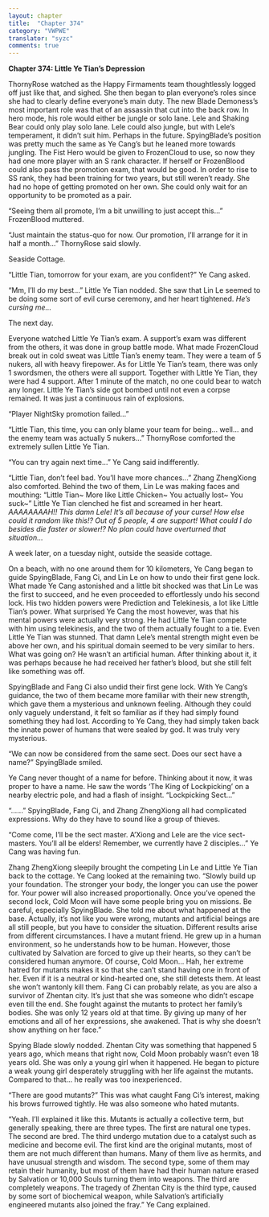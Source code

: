 ```yaml
---
layout: chapter
title:  "Chapter 374"
category: "VWPWE"
translator: "syzc"
comments: true
---
```


**Chapter 374: Little Ye Tian’s Depression**

ThornyRose watched as the Happy Firmaments team thoughtlessly logged off just like that, and sighed. She then began to plan everyone’s roles since she had to clearly define everyone’s main duty. The new Blade Demoness’s most important role was that of an assassin that cut into the back row. In hero mode, his role would either be jungle or solo lane. Lele and Shaking Bear could only play solo lane. Lele could also jungle, but with Lele’s temperament, it didn’t suit him. Perhaps in the future. SpyingBlade’s position was pretty much the same as Ye Cang’s but he leaned more towards jungling. The Fist Hero would be given to FrozenCloud to use, so now they had one more player with an S rank character. If herself or FrozenBlood could also pass the promotion exam, that would be good. In order to rise to SS rank, they had been training for two years, but still weren’t ready. She had no hope of getting promoted on her own. She could only wait for an opportunity to be promoted as a pair.

“Seeing them all promote, I’m a bit unwilling to just accept this...” FrozenBlood muttered.

“Just maintain the status-quo for now. Our promotion, I’ll arrange for it in half a month...” ThornyRose said slowly.

Seaside Cottage.

“Little Tian, tomorrow for your exam, are you confident?” Ye Cang asked.

“Mm, I’ll do my best...” Little Ye Tian nodded. She saw that Lin Le seemed to be doing some sort of evil curse ceremony, and her heart tightened. *He’s cursing me...*

The next day.

Everyone watched Little Ye Tian’s exam. A support’s exam was different from the others, it was done in group battle mode. What made FrozenCloud break out in cold sweat was Little Tian’s enemy team. They were a team of 5 nukers, all with heavy firepower. As for Little Ye Tian’s team, there was only 1 swordsmen, the others were all support. Together with Little Ye Tian, they were had 4 support. After 1 minute of the match, no one could bear to watch any longer. Little Ye Tian’s side got bombed until not even a corpse remained. It was just a continuous rain of explosions.

“Player NightSky promotion failed...”

“Little Tian, this time, you can only blame your team for being… well… and the enemy team was actually 5 nukers...” ThornyRose comforted the extremely sullen Little Ye Tian.

“You can try again next time...” Ye Cang said indifferently.

“Little Tian, don’t feel bad. You’ll have more chances...” Zhang ZhengXiong also comforted. Behind the two of them, Lin Le was making faces and mouthing: “Little Tian~ More like Little Chicken~ You actually lost~ You suck~” Little Ye Tian clenched he fist and screamed in her heart. *AAAAAAAAH!! This damn Lele! It’s all because of your curse! How else could it random like this!? Out of 5 people, 4 are support! What could I do besides die faster or slower!? No plan could have overturned that situation...*

A week later, on a tuesday night, outside the seaside cottage.

On a beach, with no one around them for 10 kilometers, Ye Cang began to guide SpyingBlade, Fang Ci, and Lin Le on how to undo their first gene lock. What made Ye Cang astonished and a little bit shocked was that Lin Le was the first to succeed, and he even proceeded to effortlessly undo his second lock. His two hidden powers were Prediction and Telekinesis, a lot like Little Tian’s power. What surprised Ye Cang the most however, was that his mental powers were actually very strong. He had Little Ye Tian compete with him using telekinesis, and the two of them actually fought to a tie. Even Little Ye Tian was stunned. That damn Lele’s mental strength might even be above her own, and his spiritual domain seemed to be very similar to hers. What was going on? He wasn’t an artificial human. After thinking about it, it was perhaps because he had received her father’s blood, but she still felt like something was off.

SpyingBlade and Fang Ci also undid their first gene lock. With Ye Cang’s guidance, the two of them became more familiar with their new strength, which gave them a mysterious and unknown feeling. Although they could only vaguely understand, it felt so familiar as if they had simply found something they had lost. According to Ye Cang, they had simply taken back the innate power of humans that were sealed by god. It was truly very mysterious.

“We can now be considered from the same sect. Does our sect have a name?” SpyingBlade smiled.

Ye Cang never thought of a name for before. Thinking about it now, it was proper to have a name. He saw the words ‘The King of Lockpicking’ on a nearby electric pole, and had a flash of insight. “Lockpicking Sect...”

“......” SpyingBlade, Fang Ci, and Zhang ZhengXiong all had complicated expressions. Why do they have to sound like a group of thieves.

“Come come, I’ll be the sect master. A’Xiong and Lele are the vice sect-masters. You’ll all be elders! Remember, we currently have 2 disciples...” Ye Cang was having fun.

Zhang ZhengXiong sleepily brought the competing Lin Le and Little Ye Tian back to the cottage. Ye Cang looked at the remaining two. “Slowly build up your foundation. The stronger your body, the longer you can use the power for. Your power will also increased proportionally. Once you’ve opened the second lock, Cold Moon will have some people bring you on missions. Be careful, especially SpyingBlade. She told me about what happened at the base. Actually, it’s not like you were wrong, mutants and artificial beings are all still people, but you have to consider the situation. Different results arise from different circumstances. I have a mutant friend. He grew up in a human environment, so he understands how to be human. However, those cultivated by Salvation are forced to give up their hearts, so they can’t be considered human anymore. Of course, Cold Moon… Hah, her extreme hatred for mutants makes it so that she can’t stand having one in front of her. Even if it is a neutral or kind-hearted one, she still detests them. At least she won’t wantonly kill them. Fang Ci can probably relate, as you are also a survivor of Zhentan city. It’s just that she was someone who didn’t escape even till the end. She fought against the mutants to protect her family’s bodies. She was only 12 years old at that time. By giving up many of her emotions and all of her expressions, she awakened. That is why she doesn’t show anything on her face.”

Spying Blade slowly nodded. Zhentan City was something that happened 5 years ago, which means that right now, Cold Moon probably wasn’t even 18 years old. She was only a young girl when it happened. He began to picture a weak young girl desperately struggling with her life against the mutants. Compared to that... he really was too inexperienced. 

“There are good mutants?” This was what caught Fang Ci’s interest, making his brows furrowed tightly. He was also someone who hated mutants.

“Yeah. I’ll explained it like this. Mutants is actually a collective term, but generally speaking, there are three types. The first are natural one types. The second are bred. The third undergo mutation due to a catalyst such as medicine and become evil. The first kind are the original mutants, most of them are not much different than humans. Many of them live as hermits, and have unusual strength and wisdom. The second type, some of them may retain their humanity, but most of them have had their human nature erased by Salvation or 10,000 Souls turning them into weapons. The third are completely weapons. The tragedy of Zhentan City is the third type, caused by some sort of biochemical weapon, while Salvation’s artificially engineered mutants also joined the fray.” Ye Cang explained.
